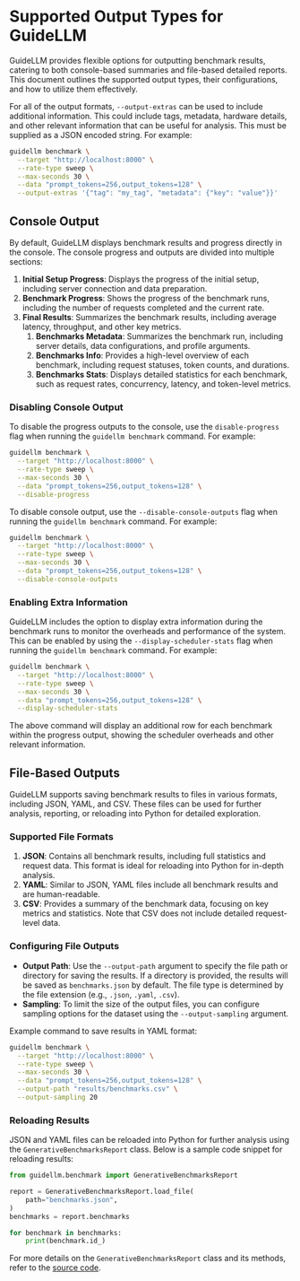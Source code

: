 # Supported Output Types for GuideLLM

GuideLLM provides flexible options for outputting benchmark results, catering to both console-based summaries and file-based detailed reports. This document outlines the supported output types, their configurations, and how to utilize them effectively.

For all of the output formats, `--output-extras` can be used to include additional information. This could include tags, metadata, hardware details, and other relevant information that can be useful for analysis. This must be supplied as a JSON encoded string. For example:

```bash
guidellm benchmark \
  --target "http://localhost:8000" \
  --rate-type sweep \
  --max-seconds 30 \
  --data "prompt_tokens=256,output_tokens=128" \
  --output-extras '{"tag": "my_tag", "metadata": {"key": "value"}}'
```

## Console Output

By default, GuideLLM displays benchmark results and progress directly in the console. The console progress and outputs are divided into multiple sections:

1. **Initial Setup Progress**: Displays the progress of the initial setup, including server connection and data preparation.
2. **Benchmark Progress**: Shows the progress of the benchmark runs, including the number of requests completed and the current rate.
3. **Final Results**: Summarizes the benchmark results, including average latency, throughput, and other key metrics.
   1. **Benchmarks Metadata**: Summarizes the benchmark run, including server details, data configurations, and profile arguments.
   2. **Benchmarks Info**: Provides a high-level overview of each benchmark, including request statuses, token counts, and durations.
   3. **Benchmarks Stats**: Displays detailed statistics for each benchmark, such as request rates, concurrency, latency, and token-level metrics.

### Disabling Console Output

To disable the progress outputs to the console, use the `disable-progress` flag when running the `guidellm benchmark` command. For example:

```bash
guidellm benchmark \
  --target "http://localhost:8000" \
  --rate-type sweep \
  --max-seconds 30 \
  --data "prompt_tokens=256,output_tokens=128" \
  --disable-progress
```

To disable console output, use the `--disable-console-outputs` flag when running the `guidellm benchmark` command. For example:

```bash
guidellm benchmark \
  --target "http://localhost:8000" \
  --rate-type sweep \
  --max-seconds 30 \
  --data "prompt_tokens=256,output_tokens=128" \
  --disable-console-outputs
```

### Enabling Extra Information

GuideLLM includes the option to display extra information during the benchmark runs to monitor the overheads and performance of the system. This can be enabled by using the `--display-scheduler-stats` flag when running the `guidellm benchmark` command. For example:

```bash
guidellm benchmark \
  --target "http://localhost:8000" \
  --rate-type sweep \
  --max-seconds 30 \
  --data "prompt_tokens=256,output_tokens=128" \
  --display-scheduler-stats
```

The above command will display an additional row for each benchmark within the progress output, showing the scheduler overheads and other relevant information.

## File-Based Outputs

GuideLLM supports saving benchmark results to files in various formats, including JSON, YAML, and CSV. These files can be used for further analysis, reporting, or reloading into Python for detailed exploration.

### Supported File Formats

1. **JSON**: Contains all benchmark results, including full statistics and request data. This format is ideal for reloading into Python for in-depth analysis.
2. **YAML**: Similar to JSON, YAML files include all benchmark results and are human-readable.
3. **CSV**: Provides a summary of the benchmark data, focusing on key metrics and statistics. Note that CSV does not include detailed request-level data.

### Configuring File Outputs

- **Output Path**: Use the `--output-path` argument to specify the file path or directory for saving the results. If a directory is provided, the results will be saved as `benchmarks.json` by default. The file type is determined by the file extension (e.g., `.json`, `.yaml`, `.csv`).
- **Sampling**: To limit the size of the output files, you can configure sampling options for the dataset using the `--output-sampling` argument.

Example command to save results in YAML format:

```bash
guidellm benchmark \
  --target "http://localhost:8000" \
  --rate-type sweep \
  --max-seconds 30 \
  --data "prompt_tokens=256,output_tokens=128" \
  --output-path "results/benchmarks.csv" \
  --output-sampling 20
```

### Reloading Results

JSON and YAML files can be reloaded into Python for further analysis using the `GenerativeBenchmarksReport` class. Below is a sample code snippet for reloading results:

```python
from guidellm.benchmark import GenerativeBenchmarksReport

report = GenerativeBenchmarksReport.load_file(
    path="benchmarks.json",
)
benchmarks = report.benchmarks

for benchmark in benchmarks:
    print(benchmark.id_)
```

For more details on the `GenerativeBenchmarksReport` class and its methods, refer to the [source code](https://github.com/vllm-project/guidellm/blob/main/src/guidellm/benchmark/output.py).
